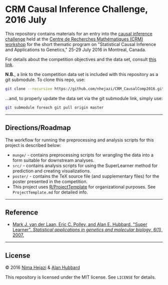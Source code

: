 # CRM Causal Inference Challenge, 2016 July

This repository contains materials for an entry into the [causal inference
challenge](http://www.crm.umontreal.ca/2016/Genetics16/competition_e.php) held
at the [Centre de Recherches Mathématiques (CRM)
workshop](http://www.crm.umontreal.ca/2016/Genetics16/index_e.php) for the short
thematic program on "Statistical Causal Inference and Applications to Genetics,"
25-29 July 2016 in Montreal, Canada.

For details about the competition objectives and the data set, consult [this
link](http://www.crm.umontreal.ca/2016/Genetics16/competition_e.php).

__N.B.__, a link to the competition data set is included with this repository as
a git submodule. To clone this repo, use:

```bash
git clone --recursive https://github.com/nhejazi/CRM_CausalComp2016.git
```

...and, to properly update the data set via the git submodule link, simply use:

```bash
git submodule foreach git pull origin master
```

---

## Directions/Roadmap

The workflow for running the preprocessing and analysis scripts for this project
is described below:

* `munge/` - contains preprocessing scripts for wrangling the data into a form
    suitable for downstream analyses.
* `src/` - contains analysis scripts for using the SuperLearner method for
    prediction and creating visualizations.
* `poster/` - contains the TeX source file (and supplementary files) for the
    poster presented in the competition.
* This project uses [R/ProjectTemplate](http://projecttemplate.net/index.html)
    for organizational purposes. See `ProjectTemplate.md` for detailed info.

---

## Reference

* [Mark J. van der Laan, Eric C. Polley, and Alan E. Hubbard. "Super Learner".
  _Statistical applications in genetics and molecular biology_, 6(1),
  2007.](http://biostats.bepress.com/ucbbiostat/paper222/)

---

## License

&copy; 2016 [Nima Hejazi](http://www.nimahejazi.org) & [Alan
Hubbard](http://hubbard.berkeley.edu)

This repository is licensed under the MIT license. See `LICENSE` for details.
